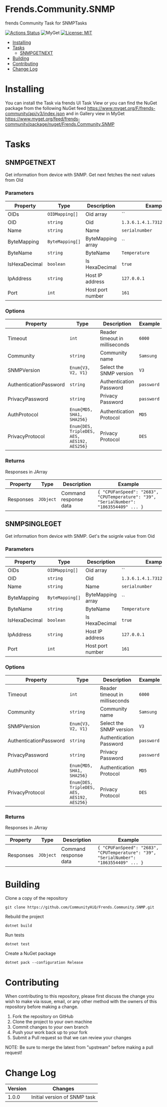# Frends.Community.SNMP

frends Community Task for SNMPTasks

[![Actions Status](https://github.com/CommunityHiQ/Frends.Community.SNMP/workflows/PackAndPushAfterMerge/badge.svg)](https://github.com/CommunityHiQ/Frends.Community.SNMP/actions) ![MyGet](https://img.shields.io/myget/frends-community/v/Frends.Community.SNMP) [![License: MIT](https://img.shields.io/badge/License-MIT-yellow.svg)](https://opensource.org/licenses/MIT) 

- [Installing](#installing)
- [Tasks](#tasks)
     - [SNMPGETNEXT](#SNMPGETNEXT)
- [Building](#building)
- [Contributing](#contributing)
- [Change Log](#change-log)

# Installing

You can install the Task via frends UI Task View or you can find the NuGet package from the following NuGet feed
https://www.myget.org/F/frends-community/api/v3/index.json and in Gallery view in MyGet https://www.myget.org/feed/frends-community/package/nuget/Frends.Community.SNMP

# Tasks

## SNMPGETNEXT

Get information from device with SNMP. Get next fetches the next values from OId

### Parameters

| Property | Type | Description | Example |
| -------- | -------- | -------- | -------- |
| OIDs | `OIDMapping[]` | Oid array | `` |
| OID | `string` | Oid | `1.3.6.1.4.1.7312.2468.1.1.1` |
| Name | `string` | Name | `serialnumber` |
| ByteMapping | `ByteMapping[]` | ByteMapping array | `` |
| ByteName | `string` | ByteName | `Temperature` |
| IsHexaDecimal | `boolean` | Is HexaDecimal | `true` |
| IpAddress | `string` | Host IP address | `127.0.0.1` |
| Port | `int` | Host port number | `161` |

### Options

| Property | Type | Description | Example |
| -------- | -------- | -------- | -------- |
| Timeout | `int` | Reader timeout in milliseconds | `6000` |
| Community | `string` | Community name | `Samsung` |
| SNMPVersion | `Enum{V3, V2, V1}` | Select the SNMP version | `V3` |
| AuthenticationPassword | `string` | Authentication Password | `password` |
| PrivacyPassword | `string` | Privacy Password | `password` |
| AuthProtocol | `Enum{MD5, SHA1, SHA256}` | Authentication Protocol | `MD5` |
| PrivacyProtocol | `Enum{DES, TripleDES, AES, AES192, AES256}` | Privacy Protocol | `DES` |

### Returns

Responses in JArray

| Property | Type | Description | Example |
| -------- | -------- | -------- | -------- |
| Responses | `JObject` | Command response data | `{ "CPUFanSpeed": "2683", "CPUTemperature": "39", "SerialNumber": "1863554409" ... }` |

## SNMPSINGLEGET

Get information from device with SNMP. Get's the soignle value from Oid

### Parameters

| Property | Type | Description | Example |
| -------- | -------- | -------- | -------- |
| OIDs | `OIDMapping[]` | Oid array | `` |
| OID | `string` | Oid | `1.3.6.1.4.1.7312.2468.1.1.1` |
| Name | `string` | Name | `serialnumber` |
| ByteMapping | `ByteMapping[]` | ByteMapping array | `` |
| ByteName | `string` | ByteName | `Temperature` |
| IsHexaDecimal | `boolean` | Is HexaDecimal | `true` |
| IpAddress | `string` | Host IP address | `127.0.0.1` |
| Port | `int` | Host port number | `161` |

### Options

| Property | Type | Description | Example |
| -------- | -------- | -------- | -------- |
| Timeout | `int` | Reader timeout in milliseconds | `6000` |
| Community | `string` | Community name | `Samsung` |
| SNMPVersion | `Enum{V3, V2, V1}` | Select the SNMP version | `V3` |
| AuthenticationPassword | `string` | Authentication Password | `password` |
| PrivacyPassword | `string` | Privacy Password | `password` |
| AuthProtocol | `Enum{MD5, SHA1, SHA256}` | Authentication Protocol | `MD5` |
| PrivacyProtocol | `Enum{DES, TripleDES, AES, AES192, AES256}` | Privacy Protocol | `DES` |

### Returns

Responses in JArray

| Property | Type | Description | Example |
| -------- | -------- | -------- | -------- |
| Responses | `JObject` | Command response data | `{ "CPUFanSpeed": "2683", "CPUTemperature": "39", "SerialNumber": "1863554409" ... }` |


# Building

Clone a copy of the repository

`git clone https://github.com/CommunityHiQ/Frends.Community.SNMP.git`

Rebuild the project

`dotnet build`

Run tests

`dotnet test`

Create a NuGet package

`dotnet pack --configuration Release`

# Contributing
When contributing to this repository, please first discuss the change you wish to make via issue, email, or any other method with the owners of this repository before making a change.

1. Fork the repository on GitHub
2. Clone the project to your own machine
3. Commit changes to your own branch
4. Push your work back up to your fork
5. Submit a Pull request so that we can review your changes

NOTE: Be sure to merge the latest from "upstream" before making a pull request!

# Change Log

| Version | Changes |
| ------- | ------- |
| 1.0.0   | Initial version of SNMP task|
